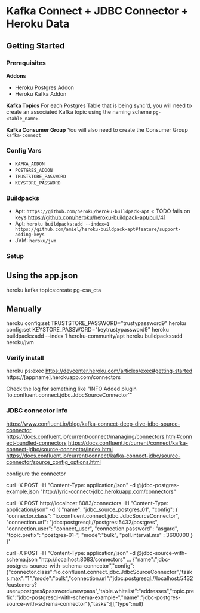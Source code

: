 # Kafka Connect + JDBC Connector + Heroku Data

## Getting Started

### Prerequisites

**Addons**
* Heroku Postgres Addon
* Heroku Kafka Addon

**Kafka Topics**
For each Postgres Table that is being sync'd, you will need to create an associated
Kafka topic using the naming scheme `pg-<table_name>`.

**Kafka Consumer Group**
You will also need to create the Consumer Group `kafka-connect`

### Config Vars

* `KAFKA_ADDON`
* `POSTGRES_ADDON`
* `TRUSTSTORE_PASSWORD`
* `KEYSTORE_PASSWORD`

### Buildpacks

* Apt: `https://github.com/heroku/heroku-buildpack-apt` < TODO fails on keys https://github.com/heroku/heroku-buildpack-apt/pull/41
* Apt: `heroku buildpacks:add --index=1 https://github.com/amiel/heroku-buildpack-apt#feature/support-adding-keys
`
* JVM: `heroku/jvm`

### Setup
## Using the app.json

heroku kafka:topics:create pg-csa_cta

## Manually
heroku config:set TRUSTSTORE_PASSWORD="trustypassword9"
heroku config:set KEYSTORE_PASSWORD="keytrustypassword9"
heroku buildpacks:add --index 1 heroku-community/apt
heroku buildpacks:add heroku/jvm

### Verify install
heroku ps:exec 
https://devcenter.heroku.com/articles/exec#getting-started
https://[appname].herokuapp.com/connectors


Check the log for something like "INFO Added plugin 'io.confluent.connect.jdbc.JdbcSourceConnector'"

### JDBC connector info
https://www.confluent.io/blog/kafka-connect-deep-dive-jdbc-source-connector
https://docs.confluent.io/current/connect/managing/connectors.html#connect-bundled-connectors
https://docs.confluent.io/current/connect/kafka-connect-jdbc/source-connector/index.html
https://docs.confluent.io/current/connect/kafka-connect-jdbc/source-connector/source_config_options.html

configure the connector

curl -X POST -H "Content-Type: application/json" -d @jdbc-postgres-example.json "http://lyric-connect-jdbc.herokuapp.com/connectors"


curl -X POST http://localhost:8083/connectors -H "Content-Type: application/json" -d '{
        "name": "jdbc_source_postgres_01",
        "config": {
                "connector.class": "io.confluent.connect.jdbc.JdbcSourceConnector",
                  "connection.url": "jdbc:postgresql://postgres:5432/postgres",
                "connection.user": "connect_user",
                "connection.password": "asgard",
                "topic.prefix": "postgres-01-",
                "mode":"bulk",
                "poll.interval.ms" : 3600000
                }
        }'


curl -X POST -H "Content-Type: application/json" -d @jdbc-source-with-schema.json "http://localhost:8083/connectors"
...
{"name":"jdbc-postgres-source-with-schema-connector","config":{"connector.class":"io.confluent.connect.jdbc.JdbcSourceConnector","tasks.max":"1","mode":"bulk","connection.url":"jdbc:postgresql://localhost:5432/customers?user=postgres&password=newpass","table.whitelist":"addresses","topic.prefix":"jdbc-postgresql-with-schema-example-","name":"jdbc-postgres-source-with-schema-connector"},"tasks":[],"type":null}